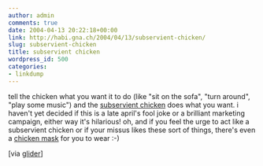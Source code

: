 ```yaml
---
author: admin
comments: true
date: 2004-04-13 20:22:18+00:00
link: http://habi.gna.ch/2004/04/13/subservient-chicken/
slug: subservient-chicken
title: subservient chicken
wordpress_id: 500
categories:
- linkdump
---
```


tell the chicken what you want it to do (like "sit on the sofa", "turn around", "play some music") and the [subservient chicken](http://www.subservientchicken.com/) does what you want.
i haven't yet decided if this is a late april's fool joke or a brilliant marketing campaign, either way it's hilarious!
oh, and if you feel the urge to act like a subservient chicken or if your missus likes these sort of things, there's even a [chicken mask](http://www.subservientchicken.com/chickenmask.pdf) for you to wear :-) 

[via [glider](http://iam.bmezine.com/?glider)]
